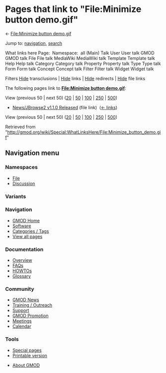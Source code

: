 <div id="mw-page-base" class="noprint">

</div>

<div id="mw-head-base" class="noprint">

</div>

<div id="content" class="mw-body" role="main">

<span id="top"></span>

<div id="mw-js-message" style="display:none;">

</div>



# <span dir="auto">Pages that link to "File:Minimize button demo.gif"</span>

<div id="bodyContent">

<div id="contentSub">

← [File:Minimize button
demo.gif](/wiki/File:Minimize_button_demo.gif "File:Minimize button demo.gif")

</div>

<div id="jump-to-nav" class="mw-jump">

Jump to: [navigation](#mw-navigation), [search](#p-search)

</div>

<div id="mw-content-text">

What links here Page:  Namespace:  all (Main) Talk User User talk GMOD
GMOD talk File File talk MediaWiki MediaWiki talk Template Template talk
Help Help talk Category Category talk Property Property talk Type Type
talk Form Form talk Concept Concept talk Filter Filter talk Widget
Widget talk

Filters
[Hide](/mediawiki/index.php?title=Special:WhatLinksHere/File:Minimize_button_demo.gif&hidetrans=1 "Special:WhatLinksHere/File:Minimize button demo.gif")
transclusions \|
[Hide](/mediawiki/index.php?title=Special:WhatLinksHere/File:Minimize_button_demo.gif&hidelinks=1 "Special:WhatLinksHere/File:Minimize button demo.gif")
links \|
[Hide](/mediawiki/index.php?title=Special:WhatLinksHere/File:Minimize_button_demo.gif&hideredirs=1 "Special:WhatLinksHere/File:Minimize button demo.gif")
redirects \|
[Hide](/mediawiki/index.php?title=Special:WhatLinksHere/File:Minimize_button_demo.gif&hideimages=1 "Special:WhatLinksHere/File:Minimize button demo.gif")
file links

The following pages link to **[File:Minimize button
demo.gif](/wiki/File:Minimize_button_demo.gif "File:Minimize button demo.gif")**:

View (previous 50 \| next 50)
([20](/mediawiki/index.php?title=Special:WhatLinksHere/File:Minimize_button_demo.gif&limit=20 "Special:WhatLinksHere/File:Minimize button demo.gif")
\|
[50](/mediawiki/index.php?title=Special:WhatLinksHere/File:Minimize_button_demo.gif&limit=50 "Special:WhatLinksHere/File:Minimize button demo.gif")
\|
[100](/mediawiki/index.php?title=Special:WhatLinksHere/File:Minimize_button_demo.gif&limit=100 "Special:WhatLinksHere/File:Minimize button demo.gif")
\|
[250](/mediawiki/index.php?title=Special:WhatLinksHere/File:Minimize_button_demo.gif&limit=250 "Special:WhatLinksHere/File:Minimize button demo.gif")
\|
[500](/mediawiki/index.php?title=Special:WhatLinksHere/File:Minimize_button_demo.gif&limit=500 "Special:WhatLinksHere/File:Minimize button demo.gif"))

- [News/JBrowse2 v1.1.0
  Released](/wiki/News/JBrowse2_v1.1.0_Released "News/JBrowse2 v1.1.0 Released")
  (file link) ‎ <span class="mw-whatlinkshere-tools">([←
  links](/mediawiki/index.php?title=Special:WhatLinksHere&target=News%2FJBrowse2+v1.1.0+Released "Special:WhatLinksHere"))</span>

View (previous 50 \| next 50)
([20](/mediawiki/index.php?title=Special:WhatLinksHere/File:Minimize_button_demo.gif&limit=20 "Special:WhatLinksHere/File:Minimize button demo.gif")
\|
[50](/mediawiki/index.php?title=Special:WhatLinksHere/File:Minimize_button_demo.gif&limit=50 "Special:WhatLinksHere/File:Minimize button demo.gif")
\|
[100](/mediawiki/index.php?title=Special:WhatLinksHere/File:Minimize_button_demo.gif&limit=100 "Special:WhatLinksHere/File:Minimize button demo.gif")
\|
[250](/mediawiki/index.php?title=Special:WhatLinksHere/File:Minimize_button_demo.gif&limit=250 "Special:WhatLinksHere/File:Minimize button demo.gif")
\|
[500](/mediawiki/index.php?title=Special:WhatLinksHere/File:Minimize_button_demo.gif&limit=500 "Special:WhatLinksHere/File:Minimize button demo.gif"))

</div>

<div class="printfooter">

Retrieved from
"<http://gmod.org/wiki/Special:WhatLinksHere/File:Minimize_button_demo.gif>"

</div>

<div id="catlinks" class="catlinks catlinks-allhidden">

</div>

<div class="visualClear">

</div>

</div>

</div>

<div id="mw-navigation">

## Navigation menu

<div id="mw-head">



<div id="left-navigation">

<div id="p-namespaces" class="vectorTabs" role="navigation"
aria-labelledby="p-namespaces-label">

### Namespaces

- <span id="ca-nstab-image"><a href="/wiki/File:Minimize_button_demo.gif" accesskey="c"
  title="View the file page [c]">File</a></span>
- <span id="ca-talk"><a
  href="/mediawiki/index.php?title=File_talk:Minimize_button_demo.gif&amp;action=edit&amp;redlink=1"
  accesskey="t"
  title="Discussion about the content page [t]">Discussion</a></span>

</div>

<div id="p-variants" class="vectorMenu emptyPortlet" role="navigation"
aria-labelledby="p-variants-label">

### 

### Variants[](#)

<div class="menu">

</div>

</div>

</div>





</div>

</div>

</div>

<div id="mw-panel">

<div id="p-logo" role="banner">

<a href="/wiki/Main_Page"
style="background-image: url(http://gmod.org/images/GMOD-cogs.png);"
title="Visit the main page"></a>

</div>

<div id="p-Navigation" class="portal" role="navigation"
aria-labelledby="p-Navigation-label">

### Navigation

<div class="body">

- <span id="n-GMOD-Home">[GMOD Home](/wiki/Main_Page)</span>
- <span id="n-Software">[Software](/wiki/GMOD_Components)</span>
- <span id="n-Categories-.2F-Tags">[Categories /
  Tags](/wiki/Categories)</span>
- <span id="n-View-all-pages">[View all
  pages](/wiki/Special:AllPages)</span>

</div>

</div>

<div id="p-Documentation" class="portal" role="navigation"
aria-labelledby="p-Documentation-label">

### Documentation

<div class="body">

- <span id="n-Overview">[Overview](/wiki/Overview)</span>
- <span id="n-FAQs">[FAQs](/wiki/Category:FAQ)</span>
- <span id="n-HOWTOs">[HOWTOs](/wiki/Category:HOWTO)</span>
- <span id="n-Glossary">[Glossary](/wiki/Glossary)</span>

</div>

</div>

<div id="p-Community" class="portal" role="navigation"
aria-labelledby="p-Community-label">

### Community

<div class="body">

- <span id="n-GMOD-News">[GMOD News](/wiki/GMOD_News)</span>
- <span id="n-Training-.2F-Outreach">[Training /
  Outreach](/wiki/Training_and_Outreach)</span>
- <span id="n-Support">[Support](/wiki/Support)</span>
- <span id="n-GMOD-Promotion">[GMOD
  Promotion](/wiki/GMOD_Promotion)</span>
- <span id="n-Meetings">[Meetings](/wiki/Meetings)</span>
- <span id="n-Calendar">[Calendar](/wiki/Calendar)</span>

</div>

</div>

<div id="p-tb" class="portal" role="navigation"
aria-labelledby="p-tb-label">

### Tools

<div class="body">

- <span id="t-specialpages"><a href="/wiki/Special:SpecialPages" accesskey="q"
  title="A list of all special pages [q]">Special pages</a></span>
- <span id="t-print"><a
  href="/mediawiki/index.php?title=Special:WhatLinksHere/File:Minimize_button_demo.gif&amp;printable=yes"
  rel="alternate" accesskey="p"
  title="Printable version of this page [p]">Printable version</a></span>

</div>

</div>

</div>

</div>

<div id="footer" role="contentinfo">

- <span id="footer-places-about">[About
  GMOD](/wiki/GMOD:About "GMOD:About")</span>

<!-- -->






</div>

